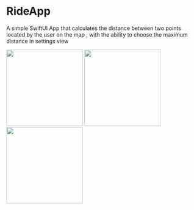 # RideApp
A simple SwiftUI App that calculates the distance between two points located by the user on the map , with the ability to choose the maximum distance in settings view 



<img src="https://user-images.githubusercontent.com/44741544/158952873-dc8f48fc-1f3c-4f8b-8987-779ecbce3012.png" width="200">

<img src="https://user-images.githubusercontent.com/44741544/158952901-59809472-4d87-4e63-8e45-8f9c4f4bb864.png" width="200">

<img src="https://user-images.githubusercontent.com/44741544/158952935-7b5a123e-1b22-4ceb-8997-f3f08b4c3a64.png" width="200">
